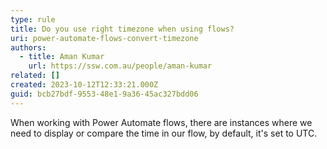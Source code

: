 ```yaml
---
type: rule
title: Do you use right timezone when using flows?
uri: power-automate-flows-convert-timezone
authors:
  - title: Aman Kumar
    url: https://ssw.com.au/people/aman-kumar
related: []
created: 2023-10-12T12:33:21.000Z
guid: bcb27bdf-9553-48e1-9a36-45ac327bdd06
---
```


When working with Power Automate flows, there are instances where we need to display or compare the time in our flow, by default, it's set to UTC.


<!--endintro-->
